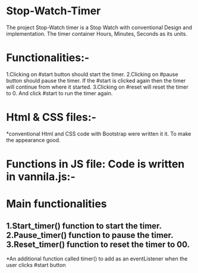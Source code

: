 # Stop-Watch-Timer

The project Stop-Watch timer is a Stop Watch with conventional Design and implementation.
The timer container Hours, Minutes, Seconds as its units.

# Functionalities:-
1.Clicking on #start button should start the timer.
2.Clicking on #pause button should pause the timer. If the #start is clicked again then the timer will continue from where it started.
3.Clicking on #reset will reset the timer to 0. And click #start to run the timer again.

# Html & CSS files:-
*conventional Html and CSS code with Bootstrap were written it it. To make the appearance good. 


# Functions in JS file: Code is written in vannila.js:-
# Main functionalities
1.Start_timer() function to start the timer.
2.Pause_timer() function to pause the timer.
3.Reset_timer() function to reset the timer to 00.
---------------------------------------------------------------
*An additional function called timer() to add as an eventListener when the user clicks #start button
